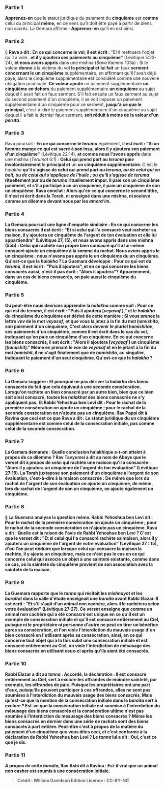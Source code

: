 
### Partie 1
<b>Apprenez-en</b> que le statut juridique du paiement du <b>cinquième</b> est <b>comme</b> celui du principal <b>même,</b> en ce sens qu'il doit être payé à partir de biens non sacrés. La Gemara affirme : <b>Apprenez-en</b> qu'il en est ainsi.

### Partie 2
§ <b>Rava a dit : En ce qui concerne le vol, il est écrit :</b> "Et il restituera l'objet qu'il a volé...<b>et il y ajoutera ses paiements au cinquième"</b> (Lévitique 5:23-24), <b>et nous avons appris</b> dans une mishna (<i>Bava Kamma</i> 103a) : Si le voleur <b>donne</b> à la victime du vol <b>le principal et lui fait</b> un faux <b>serment concernant le</b> <b>un cinquième</b> supplémentaire, en affirmant qu'il l'avait déjà payé, alors le cinquième supplémentaire est considéré comme une nouvelle obligation principale. <b>Ce voleur</b> <b>ajoute</b> un paiement supplémentaire <b>un cinquième</b> <b>en dehors</b> du paiement supplémentaire <b>un cinquième</b> au sujet duquel il avait fait un faux serment. S'il fait ensuite un faux serment au sujet du second paiement d'un cinquième, il se voit imposer un paiement supplémentaire d'un cinquième pour ce serment, <b>jusqu'à ce que le principal,</b> c'est-à-dire le paiement supplémentaire d'un cinquième au sujet duquel il a fait le dernier faux serment, <b>soit réduit à moins de la valeur d'un <i>peruta</i>.</b>

### Partie 3
Rava poursuit : <b>En ce qui concerne le <i>teruma</i></b> également, <b>il est écrit : "Si un homme mange ce qui est sacré à son insu, alors il y ajoutera son paiement d'un cinquième"</b> (Lévitique 22:14), <b>et comme nous l'avons appris</b> dans une mishna (<i>Terumot</i> 6:1) : <b>Celui qui prend part au <i>teruma</i> paie involontairement</b> le <b>principal et</b> un <b>un cinquième supplémentaire. </b> C'est le <i>halakha</i> <b>qu'il s'agisse de <b>celui qui prend part</b> <i>au <i>teruma</i>, <b>ou de celui qui en boit</b>, <b>ou de celui qui s'applique</b> de l'huile ; ou <b>qu'il s'agisse de <b>teruma</i> rituellement pur ou de <i>teruma</i> rituellement impur. Il paie son un cinquième</b> paiement, <b>et</b> s'il a participé à ce un cinquième, il paie <b>un cinquième de son un cinquième.</b> Rava conclut : <b>Alors qu'en ce qui concerne</b> le second <b>tithe,</b> il <b>n'est ni écrit</b> dans la Torah, <b>ni enseigné</b> dans <b>une mishna, ni soulevé comme un dilemme devant nous</b> par les <i>amora'im</i>.

### Partie 4
La Gemara poursuit une ligne d'enquête similaire : <b>En ce qui concerne les biens consacrés</b> <b>il est écrit : "Et si celui qui l'a consacré veut racheter sa maison, il y ajoutera un cinquième de l'argent de ton évaluation</b> et elle lui appartiendra" (Lévitique 27, 15), <b>et nous avons appris</b> dans une mishna (55b) : <b>Celui qui rachète son</b> propre bien <b>consacré</b> qu'il a lui-même consacré <b>ajoute un cinquième</b> à la somme du rachat. <b>Nous avons appris le un cinquième ; nous n'avons pas appris le un cinquième du un cinquième. Qu'est-ce que</b> la <i>halakha</i> ? La Guemara développe : <b>Pour ce qui est du <i>teruma</i>, il est écrit : "Puis il ajoutera", </b> et <b>en ce qui concerne les biens consacrés</b> <b>aussi, n'est-il pas écrit : "Alors il ajoutera"?</b> Apparemment, dans un cas de biens consacrés, on paie aussi le cinquième du cinquième.

### Partie 5
<b>Ou peut-être</b> nous devrions apprendre la <i>halakha</i> comme suit : <b>Pour ce qui est du <i>teruma</i>, il est écrit : "Puis il ajoutera [<i>veyasaf</i> ],"</b> et le <i>halakha</i> du cinquième du cinquième est dérivé de cette manière : <b>Si vous prenez la</b> lettre <b><i>vav</i> de</b> le mot <b><i>veyasaf</i>, et que vous la jetez à</b> la fin du mot <b><i>ḥamishito</i>,</b> son paiement d'un cinquième, <b>C'est</b> alors <b>devenir</b> le pluriel <b><i>ḥamishitav</i>,</b> ses paiements d'un cinquième, comme il est écrit dans le cas du vol, indiquant qu'on paie un cinquième d'un cinquième. <b>En ce qui concerne les biens consacrés</b>, <b>il est écrit : "Alors il ajoutera [<i>veyasaf</i> ] un cinquième [<i>ḥamishit</i>]." Même en prenant le <i>vav</i> de <i>veyasaf</i> et en le jetant à</b> la fin du mot <b><i>ḥamishit</i>, il ne s'agit finalement</b> que de <b><i>ḥamishito</i>,</b> au singulier, indiquant le paiement d'un seul cinquième. Qu'est-ce que le <i>halakha</i> ?

### Partie 6
La Gemara suggère : <b>Et pourquoi ne pas dériver</b> la <i>halakha</i> des biens consacrés du fait <b>que cela équivaut</b> à <b>une seconde consécration.</b> Lorsqu'on rachète un bien consacré par un autre bien, bien que ce bien soit ainsi consacré, toutes les <i>halakhot</i> des biens consacrés ne s'y appliquent pas. <b>Et Rabbi Yehoshua ben Levi dit : Pour</b> le rachat de la <b>première consécration on ajoute un cinquième ; pour</b> le rachat de la <b>seconde consécration on n'ajoute pas un cinquième. Rav Pappi dit à Ravina</b> que <b>ceci</b> est ce que <b>Rava a dit :</b> Le statut juridique du <b>un cinquième supplémentaire est comme</b> celui <b>de la consécration initiale,</b> pas comme celui de la seconde consécration.

### Partie 7
La Gemara demande : <b>Quelle</b> conclusion halakhique <b>a-t-on</b> atteint <b>à propos</b> de ce dilemme ? <b>Rav Tavyumei a dit au nom de Abaye</b> que <b>le verset dit</b> à propos de celui qui rachète une maison qu'il a consacrée : <b>"Alors il y ajoutera un cinquième de l'argent de ton évaluation</b>" (Lévitique 27:15). La Torah <b>juxtapose son</b> paiement d'un <b>cinquième à l'argent de son évaluation,</b> c'est-à-dire à la maison consacrée : <b>De même que</b> lors du rachat de <b>l'argent de son évaluation on ajoute un cinquième, de même,</b> lors du rachat de <b>l'argent de son un cinquième, on ajoute également un cinquième.</b>

### Partie 8
§ La Guemara analyse <b>la</b> question <b>même. Rabbi Yehoshua ben Levi dit : Pour</b> le rachat de la <b>première consécration on ajoute un cinquième ; pour</b> le rachat de la <b>seconde consécration on n'ajoute pas un cinquième. Rava a dit : Quelle est la raison</b> de l'avis <b>de Rabbi Yehoshua ben Levi ?</b> C'est que <b>le verset dit : "Et si celui qui l'a consacré rachète sa maison,</b> alors il y ajoutera un cinquième de l'argent de votre évaluation" (Lévitique 27 : 15), d'où l'on peut déduire que lorsque <b>celui qui consacre</b> la maison la rachète, il y ajoute un cinquième, <b>mais</b> ce n'est <b>pas</b> le cas en ce qui concerne <b>celui qui associe</b> un objet à une sainteté existante, comme dans ce cas, où la sainteté du cinquième provient de son association avec la sainteté de la maison.

### Partie 9
La Guemara rapporte que <b>le <i>tanna</i></b> qui récitait les <i>mishnayot</i> et les <i>baraitot</i> dans la salle d'étude <b>enseignait</b> une <i>baraita</i> <b>avant Rabbi Elazar.</b> Il est écrit : <b>"Et s'il s'agit d'un animal non cachère, alors il le rachètera selon votre évaluation"</b> (Lévitique 27:27). Ce verset enseigne que <b>comme un animal non cachère</b> qui a été consacré <b>est unique</b> en <b>ce qu'il est</b> un exemple de <b>consécration initiale et qu'il est</b> consacré <b>entièrement au Ciel,</b> puisque ni le propriétaire ni personne d'autre ne peut en tirer un bénéfice après sa consécration, <b>et l'on</b> viole l'interdiction du <b>mauvais usage</b> d'un bien consacré <b>en</b> l'utilisant <b>après sa consécration, <b>ainsi, </b> en ce qui concerne <b>tout objet</b> qui à la fois subit une <b>consécration initiale et est</b> consacré <b>entièrement au Ciel, on</b> viole l'interdiction de <b>mésusage</b> des biens consacrés <b>en</b> utilisant <b>ceux-ci</b> après qu'ils aient été consacrés.

### Partie 10
<b>Rabbi Elazar a dit au <i>tanna</i> : Accordé,</b> la déclaration : <b>Il est</b> consacré <b>entièrement au Ciel,</b> sert <b>à exclure les offrandes de moindre sainteté,</b> par exemple, les offrandes de paix. <b>Puisque les propriétaires ont</b> une part <b>d'eux,</b> puisqu'ils peuvent participer à ces offrandes, <b>elles ne sont pas soumises</b> à l'interdiction du <b>mauvais usage</b> des biens consacrés. <b>Mais qu'est-ce que</b> la mention de la <b>consécration initiale</b> dans le <i>baraita</i> sert <b>à exclure ?</b> Est-ce que la <b>consécration initiale est soumise</b> à l'interdiction du <b>mésusage</b> des biens consacrés et la <b>consécration ultime n'est pas soumise</b> à l'interdiction du <b>mésusage</b> des biens consacrés ? Même les biens consacrés en dernier dans une série de rachats sont des biens consacrés à part entière. <b>Peut-être</b> c'est à propos <b>de</b> la <b>matière du</b> paiement d'un <b>cinquième</b> que <b>vous dites</b> ceci, <b>et</b> c'est <b>conforme</b> à la déclaration de <b>Rabbi Yehoshua ben Levi ?</b> Le <i>tanna</i> <b>lui a dit : Oui, c'est</b> ce que <b>je dis.</b>

### Partie 11
A propos de cette <i>baraita</i>, <b>Rav Ashi dit à Ravina :</b> Est-il vrai que <b>un animal non casher est</b> soumis <b>à une consécration initiale</b>.

>Crédit : William Davidson Edition
>Licence : CC-BY-NC